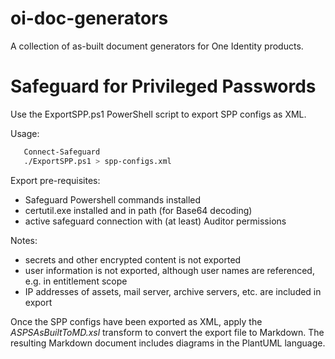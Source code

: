 # oi-doc-generators

A collection of as-built document generators for One Identity products.


# Safeguard for Privileged Passwords

Use the ExportSPP.ps1 PowerShell script to export SPP configs as XML.

Usage:

``` sh
   Connect-Safeguard
   ./ExportSPP.ps1 > spp-configs.xml
```

Export pre-requisites:

- Safeguard Powershell commands installed
- certutil.exe installed and in path (for Base64 decoding)
- active safeguard connection with (at least) Auditor permissions

Notes:

- secrets and other encrypted content is not exported
- user information is not exported, although user names are referenced, e.g. in entitlement scope
- IP addresses of assets, mail server, archive servers, etc. are included in export


Once the SPP configs have been exported as XML, apply the _ASPSAsBuiltToMD.xsl_ transform to convert the export file to Markdown.  The resulting Markdown document includes diagrams in the PlantUML language.


